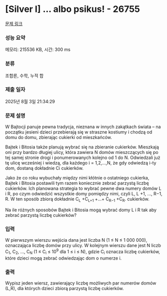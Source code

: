 # [Silver I] ... albo psikus! - 26755 

[문제 링크](https://www.acmicpc.net/problem/26755) 

### 성능 요약

메모리: 215536 KB, 시간: 300 ms

### 분류

조합론, 수학, 누적 합

### 제출 일자

2025년 8월 3일 21:34:29

### 문제 설명

<p>W Bajtocji panuje pewna tradycja, nieznana w innych zakątkach świata – na początku jesieni dzieci przebierają się w straszne kostiumy i chodzą od domu do domu, zbierając cukierki od mieszkańców.</p>

<p>Bajtek i Bitosia także planują wybrać się na zbieranie cukierków. Mieszkają oni przy bardzo długiej ulicy, która zawiera N domów mieszczących się po tej samej stronie drogi i ponumerowanych kolejno od 1 do N. Odwiedzali już tę ulicę wcześniej i wiedzą, dla każdego i = 1,2,...,N, że gdy odwiedzą i-ty dom, dostaną dokładnie Ci cukierków.</p>

<p>Jako że co roku wybuchały między nimi kłótnie o ostatniego cukierka, Bajtek i Bitosia postawili tym razem koniecznie zebrać parzystą liczbę cukierków. Ich planowana strategia to wybrać pewne dwa numery domów L i R, po czym odwiedzić wszystkie domy pomiędzy nimi, czyli L, L +1, ..., R−1, R. W ten sposób zbiorą dokładnie C<sub>L</sub> +C<sub>L+1</sub> +...+ C<sub>R−1</sub> +C<sub>R</sub>. cukierków.</p>

<p>Na ile różnych sposobów Bajtek i Bitosia mogą wybrać domy L i R tak aby zebrać parzystą liczbę cukierków?</p>

### 입력 

 <p>W pierwszym wierszu wejścia dana jest liczba N (1 ≤ N ≤ 1 000 000), oznaczająca liczbę domów przy ulicy. W kolejnym wierszu dane jest N liczb C<sub>1</sub>, C<sub>2</sub>, ..., C<sub>N</sub> (1 ≤ C<sub>i</sub> ≤ 10<sup>9</sup> dla 1 ≤ i ≤ N), gdzie C<sub>i</sub> oznacza liczbę cukierków, które dzieci mogą zebrać odwiedzając dom o numerze i.</p>

### 출력 

 <p>Wypisz jeden wiersz, zawierający liczbę możliwych par numerów domów (L,R), dla których dzieci zbiorą parzystą liczbę cukierków.</p>

